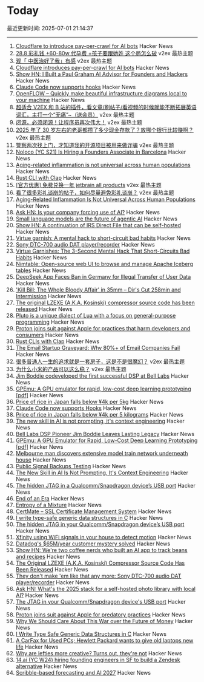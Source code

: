 # Today

最近更新时间: 2025-07-01 21:14:37

--- 
1. [Cloudflare to introduce pay-per-crawl for AI bots](https://blog.cloudflare.com/introducing-pay-per-crawl/) Hacker News
2. [28.8 彩礼钱 +60-80w 代孕费 +孩子要跟她姓 这个局怎么破](https://www.v2ex.com/t/1142277) v2ex 最热主题
3. [观「 中医治好了我」有感](https://www.v2ex.com/t/1142228) v2ex 最热主题
4. [Cloudflare introduces pay-per-crawl for AI bots](https://blog.cloudflare.com/introducing-pay-per-crawl/) Hacker News
5. [Show HN: I Built a Paul Graham AI Advisor for Founders and Hackers](https://paulgraham.resurrect.space) Hacker News
6. [Claude Code now supports hooks](https://docs.anthropic.com/en/docs/claude-code/hooks) Hacker News
7. [OpenFLOW – Quickly make beautiful infrastructure diagrams local to your machine](https://github.com/stan-smith/OpenFLOW) Hacker News
8. [超适合 V2EX 和 B 站的插件，看文章/刷帖子/看视频的时候就能不断拓展英语词汇，主打一个“无痛”~（送会员）](https://www.v2ex.com/t/1142218) v2ex 最热主题
9. [闭源，必须闭源！让程序员再次伟大！](https://www.v2ex.com/t/1142192) v2ex 最热主题
10. [2025 年了 30 岁左右的老哥都攒了多少现金存款了？放哪个银行比较赚啊？](https://www.v2ex.com/t/1142187) v2ex 最热主题
11. [警察两次找上门，才知道我的开源项目被用来做诈骗](https://www.v2ex.com/t/1142164) v2ex 最热主题
12. [Noloco (YC S21) Is Hiring a Founders Associate in Barcelona](https://www.ycombinator.com/companies/noloco/jobs/K7q02eV-founders-associate) Hacker News
13. [Aging-related inflammation is not universal across human populations](https://www.publichealth.columbia.edu/news/aging-related-inflammation-not-universal-across-human-populations) Hacker News
14. [Rust CLI with Clap](https://tucson-josh.com/posts/rust-clap-cli/) Hacker News
15. [[官方优惠] 免费兑换一年 jetbrain all products](https://www.v2ex.com/t/1142148) v2ex 最热主题
16. [看了很多彩礼谈崩的帖子，如何尽量避免彩礼谈崩？](https://www.v2ex.com/t/1142118) v2ex 最热主题
17. [Aging-Related Inflammation Is Not Universal Across Human Populations](https://www.publichealth.columbia.edu/news/aging-related-inflammation-not-universal-across-human-populations) Hacker News
18. [Ask HN: Is your company forcing use of AI?](https://news.ycombinator.com/item?id=44431251) Hacker News
19. [Small language models are the future of agentic AI](https://arxiv.org/abs/2506.02153) Hacker News
20. [Show HN: A continuation of IRS Direct File that can be self-hosted](https://github.com/openfiletax/openfile) Hacker News
21. [Virtue garnish: A mental hack to short-circuit bad habits](https://ledgeroflife.blog/virtue-garnishes-the-3-second-mental-hack-that-short-circuits-bad-habits/) Hacker News
22. [Sony DTC-700 audio DAT player/recorder](https://kevinboone.me/dtc-700.html) Hacker News
23. [Virtue Garnishes: The 3-Second Mental Hack That Short-Circuits Bad Habits](https://ledgeroflife.blog/virtue-garnishes-the-3-second-mental-hack-that-short-circuits-bad-habits/) Hacker News
24. [Nimtable: Open-source web UI to browse and manage Apache Iceberg tables](https://github.com/nimtable/nimtable) Hacker News
25. [DeepSeek App Faces Ban in Germany for Illegal Transfer of User Data](https://www.searchenginejournal.com/deepseek-app-faces-ban-in-germany-for-illegal-transfer-of-user-data/550172/) Hacker News
26. ['Kill Bill: The Whole Bloody Affair' in 35mm – Dir's Cut 258min and Intermission](https://secretlosangeles.com/kill-bill-screening-35mm-quentin-tarantino/) Hacker News
27. [The original LZEXE (A.K.A. Kosinski) compressor source code has been released](https://clownacy.wordpress.com/2025/05/24/the-original-lzexe-a-k-a-kosinski-compressor-source-code-has-been-released/) Hacker News
28. [Pluto is a unique dialect of Lua with a focus on general-purpose programming](https://github.com/PlutoLang/Pluto) Hacker News
29. [Proton joins suit against Apple for practices that harm developers and consumers](https://proton.me/blog/apple-lawsuit) Hacker News
30. [Rust CLIs with Clap](https://tucson-josh.com/posts/rust-clap-cli/) Hacker News
31. [The Email Startup Graveyard: Why 80%+ of Email Companies Fail](https://forwardemail.net/en/blog/docs/email-startup-graveyard-why-80-percent-email-companies-fail) Hacker News
32. [很多普通人一生的追求就是一套房子，这是不是很魔幻？](https://www.v2ex.com/t/1142119) v2ex 最热主题
33. [为什么小米的产品可以这么稳？](https://www.v2ex.com/t/1142116) v2ex 最热主题
34. [Jim Boddie codeveloped the first successful DSP at Bell Labs](https://spectrum.ieee.org/dsp-pioneer-jim-boddie) Hacker News
35. [GPEmu: A GPU emulator for rapid, low-cost deep learning prototyping [pdf]](https://vldb.org/pvldb/vol18/p1919-wang.pdf) Hacker News
36. [Price of rice in Japan falls below ¥4k per 5kg](https://www.japantimes.co.jp/news/2025/06/24/japan/japan-rice-price-falls-below-4000/) Hacker News
37. [Claude Code now supports Hooks](https://docs.anthropic.com/en/docs/claude-code/hooks) Hacker News
38. [Price of rice in Japan falls below ¥4k per 5 kilograms](https://www.japantimes.co.jp/news/2025/06/24/japan/japan-rice-price-falls-below-4000/) Hacker News
39. [The new skill in AI is not prompting, it's context engineering](https://www.philschmid.de/context-engineering) Hacker News
40. [Bell Labs DSP Pioneer Jim Boddie Leaves Lasting Legacy](https://spectrum.ieee.org/dsp-pioneer-jim-boddie) Hacker News
41. [GPEmu: A GPU Emulator for Rapid, Low-Cost Deep Learning Prototyping [pdf]](https://vldb.org/pvldb/vol18/p1919-wang.pdf) Hacker News
42. [Melbourne man discovers extensive model train network underneath house](https://www.sbs.com.au/news/article/i-was-shocked-melbourne-mans-unbelievable-find-after-buying-house/m4sksfer8) Hacker News
43. [Public Signal Backups Testing](https://community.signalusers.org/t/public-signal-backups-testing/69984) Hacker News
44. [The New Skill in AI Is Not Prompting, It's Context Engineering](https://www.philschmid.de/context-engineering) Hacker News
45. [The hidden JTAG in a Qualcomm/Snapdragon device’s USB port](https://www.linaro.org/blog/hidden-jtag-qualcomm-snapdragon-usb/) Hacker News
46. [End of an Era](https://www.erasmatazz.com/personal/self/end-of-an-era.html) Hacker News
47. [Entropy of a Mixture](https://cgad.ski/blog/entropy-of-a-mixture.html) Hacker News
48. [CertMate – SSL Certificate Management System](https://github.com/fabriziosalmi/certmate) Hacker News
49. [I write type-safe generic data structures in C](https://danielchasehooper.com/posts/typechecked-generic-c-data-structures/) Hacker News
50. [The hidden JTAG in your Qualcomm/Snapdragon device’s USB port](https://www.linaro.org/blog/hidden-jtag-qualcomm-snapdragon-usb/) Hacker News
51. [Xfinity using WiFi signals in your house to detect motion](https://www.xfinity.com/support/articles/wifi-motion) Hacker News
52. [Datadog's $65M/year customer mystery solved](https://blog.pragmaticengineer.com/datadog-65m-year-customer-mystery/) Hacker News
53. [Show HN: We're two coffee nerds who built an AI app to track beans and recipes](https://beanbook.app) Hacker News
54. [The Original LZEXE (A.K.A. Kosinski) Compressor Source Code Has Been Released](https://clownacy.wordpress.com/2025/05/24/the-original-lzexe-a-k-a-kosinski-compressor-source-code-has-been-released/) Hacker News
55. [They don't make 'em like that any more: Sony DTC-700 audio DAT player/recorder](https://kevinboone.me/dtc-700.html) Hacker News
56. [Ask HN: What's the 2025 stack for a self-hosted photo library with local AI?](https://news.ycombinator.com/item?id=44426233) Hacker News
57. [The JTAG in your Qualcomm/Snapdragon device's USB port](https://www.linaro.org/blog/hidden-jtag-qualcomm-snapdragon-usb/) Hacker News
58. [Proton joins suit against Apple for predatory practices](https://proton.me/blog/apple-lawsuit) Hacker News
59. [Why We Should Care About This War over the Future of Money](https://gizmodo.com/why-you-should-care-about-this-war-over-the-future-of-money-2000622009) Hacker News
60. [I Write Type Safe Generic Data Structures in C](https://danielchasehooper.com/posts/typechecked-generic-c-data-structures/) Hacker News
61. [A CarFax for Used PCs; Hewlett Packard wants to give old laptops new life](https://spectrum.ieee.org/carmax-used-pcs) Hacker News
62. [Why are lefties more creative? Turns out, they're not](https://phys.org/news/2025-06-lefties-creative-theyre.html) Hacker News
63. [14.ai (YC W24) hiring founding engineers in SF to build a Zendesk alternative](https://14.ai/careers) Hacker News
64. [Scribble-based forecasting and AI 2027](https://dynomight.net/scribbles/) Hacker News
